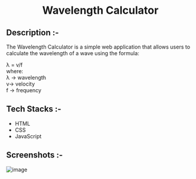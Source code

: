 # <p align="center">Wavelength Calculator</p>

## Description :-

The Wavelength Calculator is a simple web application that allows users to calculate the wavelength of a wave using the formula:

λ = v/f  
where:  
λ -> wavelength  
v-> velocity  
f -> frequency  

## Tech Stacks :-

- HTML
- CSS
- JavaScript

## Screenshots :- 
![image](https://github.com/user-attachments/assets/74590dcb-0ba9-4c5c-a5bb-af2272358ab5)
